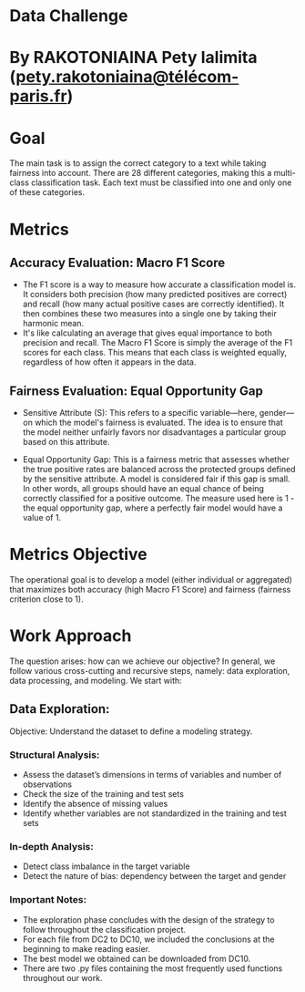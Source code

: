 # Data Challenge

# By RAKOTONIAINA Pety Ialimita (pety.rakotoniaina@télécom-paris.fr)

# Goal
The main task is to assign the correct category to a text while taking fairness into account. There are 28 different categories, making this a multi-class classification task. Each text must be classified into one and only one of these categories.

# Metrics
## Accuracy Evaluation: Macro F1 Score
- The F1 score is a way to measure how accurate a classification model is. It considers both precision (how many predicted positives are correct) and recall (how many actual positive cases are correctly identified). It then combines these two measures into a single one by taking their harmonic mean. 
- It's like calculating an average that gives equal importance to both precision and recall. The Macro F1 Score is simply the average of the F1 scores for each class. This means that each class is weighted equally, regardless of how often it appears in the data.

## Fairness Evaluation: Equal Opportunity Gap
- Sensitive Attribute (S): This refers to a specific variable—here, gender—on which the model's fairness is evaluated. The idea is to ensure that the model neither unfairly favors nor disadvantages a particular group based on this attribute.

- Equal Opportunity Gap: This is a fairness metric that assesses whether the true positive rates are balanced across the protected groups defined by the sensitive attribute. A model is considered fair if this gap is small. In other words, all groups should have an equal chance of being correctly classified for a positive outcome. The measure used here is 1 - the equal opportunity gap, where a perfectly fair model would have a value of 1.

# Metrics Objective
The operational goal is to develop a model (either individual or aggregated) that maximizes both accuracy (high Macro F1 Score) and fairness (fairness criterion close to 1).

# Work Approach
The question arises: how can we achieve our objective?
In general, we follow various cross-cutting and recursive steps, namely: data exploration, data processing, and modeling. 
We start with:

## Data Exploration:
Objective: Understand the dataset to define a modeling strategy.

### Structural Analysis:
- Assess the dataset’s dimensions in terms of variables and number of observations
- Check the size of the training and test sets
- Identify the absence of missing values
- Identify whether variables are not standardized in the training and test sets

### In-depth Analysis:
- Detect class imbalance in the target variable
- Detect the nature of bias: dependency between the target and gender

### Important Notes:
- The exploration phase concludes with the design of the strategy to follow throughout the classification project.
- For each file from DC2 to DC10, we included the conclusions at the beginning to make reading easier.
- The best model we obtained can be downloaded from DC10.
- There are two .py files containing the most frequently used functions throughout our work.


